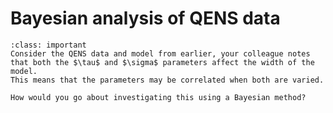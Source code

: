 # Bayesian analysis of QENS data
    
```{admonition} Task
:class: important
Consider the QENS data and model from earlier, your colleague notes that both the $\tau$ and $\sigma$ parameters affect the width of the model. 
This means that the parameters may be correlated when both are varied. 

How would you go about investigating this using a Bayesian method?
```